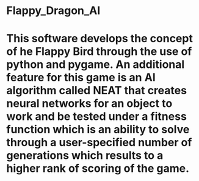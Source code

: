 # Flappy_Dragon_AI
# This software develops the concept of he Flappy Bird through the use of python and pygame. An additional feature for this game is an AI algorithm called NEAT that creates neural networks for an object to work and be tested under a fitness function which is an ability to solve through a user-specified number of generations which results to a higher rank of scoring of the game.
